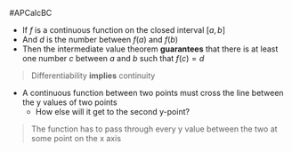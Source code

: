 #APCalcBC

- If $f$ is a continuous function on the closed interval $[a, b]$
- And $d$ is the number between $f(a)$ and $f(b)$
- Then the intermediate value theorem **guarantees** that there is at least one number $c$ between $a$ and $b$ such that $f(c)=d$

> Differentiability **implies** continuity
-   A continuous function between two points must cross the line between the y values of two points
    -   How else will it get to the second y-point?

> The function has to pass through every y value between the two at some point on the x axis
